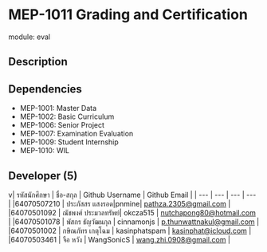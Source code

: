 # MEP-1011 Grading and Certification

module: eval

## Description

## Dependencies
- MEP-1001: Master Data
- MEP-1002: Basic Curriculum
- MEP-1006: Senior Project
- MEP-1007: Examination Evaluation
- MEP-1009: Student Internship
- MEP-1010: WIL

## Developer (5)
v| รหัสนักศึกษา | ชื่อ-สกุล | Github Username | Github Email |
| --- | --- | --- | --- |
|64070507210 | ประภัสสร แสงรอด|pnmine| pathza.2305@gmail.com |
|64070501092 | ณัชพงศ์ ประมวลทรัพย์| okcza515 | nutchapong80@hotmail.com |
|64070501078 | พัสกร ธัญวัฒนกุล | cinnamonjs | p.thunwattnakul@gmail.com |
|64070501002 | กษิณภัทร เกตุโฉม | kasinphatspam | kasinphat@icloud.com |
|64070503461 | จือ หวัง | WangSonicS | wang.zhi.0908@gmail.com |